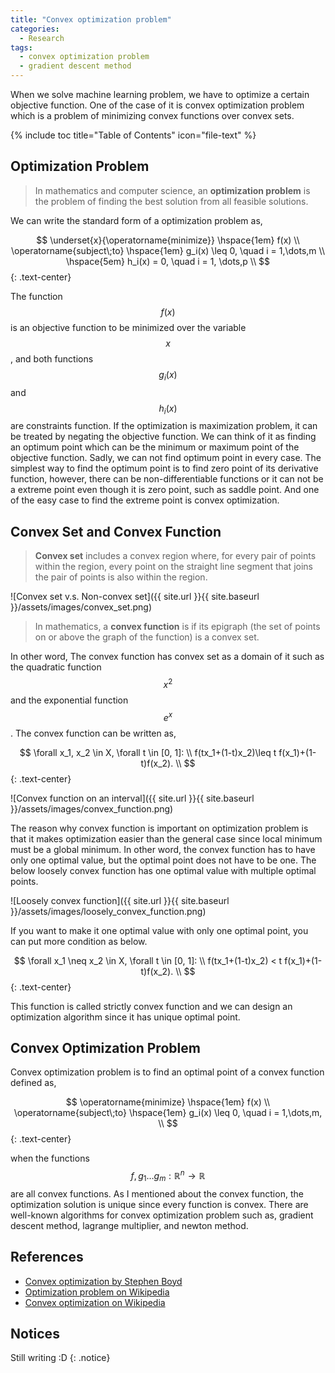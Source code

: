 ```yaml
---
title: "Convex optimization problem"
categories:
  - Research
tags:
  - convex optimization problem
  - gradient descent method
---
```


When we solve machine learning problem, we have to optimize a certain objective function. One of the case of it is convex optimization problem which is a problem of minimizing convex functions over convex sets.

{% include toc title="Table of Contents" icon="file-text" %}

## Optimization Problem
> In mathematics and computer science, an **optimization problem** is the problem of finding the best solution from all feasible solutions.

We can write the standard form of a optimization problem as,

$$
\underset{x}{\operatorname{minimize}} \hspace{1em} f(x) \\
\operatorname{subject\;to} \hspace{1em} g_i(x) \leq 0, \quad i = 1,\dots,m \\
\hspace{5em} h_i(x) = 0, \quad i = 1, \dots,p  \\
$${: .text-center}


The function $$f(x)$$ is an objective function to be minimized over the variable $$x$$, and both functions $$g_i(x)$$ and $$h_i(x)$$ are constraints function. If the optimization is maximization problem, it can be treated by negating the objective function. We can think of it as finding an optimum point which can be the minimum or maximum point of the objective function. Sadly, we can not find optimum point in every case. The simplest way to find the optimum point is to find zero point of its derivative function, however, there can be non-differentiable functions or it can not be a extreme point even though it is zero point, such as saddle point. And one of the easy case to find the extreme point is convex optimization.

## Convex Set and Convex Function
> **Convex set** includes a convex region where, for every pair of points within the region, every point on the straight line segment that joins the pair of points is also within the region. 

![Convex set v.s. Non-convex set]({{ site.url }}{{ site.baseurl }}/assets/images/convex_set.png)

> In mathematics, a **convex function** is if its epigraph (the set of points on or above the graph of the function) is a convex set.

In other word, The convex function has convex set as a domain of it such as the quadratic function $$x^{2}$$ and the exponential function $$e^{x}$$. The convex function can be written as,

$$
\forall x_1, x_2 \in X, \forall t \in [0, 1]: \\
f(tx_1+(1-t)x_2)\leq t f(x_1)+(1-t)f(x_2). \\
$${: .text-center}

![Convex function on an interval]({{ site.url }}{{ site.baseurl }}/assets/images/convex_function.png)

The reason why convex function is important on optimization problem is that it makes optimization easier than the general case since local minimum must be a global minimum. In other word, the convex function has to have only one optimal value, but the optimal point does not have to be one. The below loosely convex function has one optimal value with multiple optimal points.

![Loosely convex function]({{ site.url }}{{ site.baseurl }}/assets/images/loosely_convex_function.png)

If you want to make it one optimal value with only one optimal point, you can put more condition as below.

$$
\forall x_1 \neq x_2 \in X, \forall t \in [0, 1]: \\
f(tx_1+(1-t)x_2) < t f(x_1)+(1-t)f(x_2). \\
$${: .text-center}

This function is called strictly convex function and we can design an optimization algorithm since it has unique optimal point.

## Convex Optimization Problem
Convex optimization problem is to find an optimal point of a convex function defined as,

$$
\operatorname{minimize} \hspace{1em} f(x) \\
\operatorname{subject\;to} \hspace{1em} g_i(x) \leq 0, \quad i = 1,\dots,m, \\
$${: .text-center}

when the functions $$f, g_1 \ldots g_m : \mathbb{R}^n \rightarrow \mathbb{R}$$ are all convex functions. As I mentioned about the convex function, the optimization solution is unique since every function is convex. There are well-known algorithms for convex optimization problem such as, gradient descent method, lagrange multiplier, and newton method.

## References
- [Convex optimization by Stephen Boyd](https://web.stanford.edu/~boyd/cvxbook/bv_cvxbook.pdf)
- [Optimization problem on Wikipedia](https://en.wikipedia.org/wiki/Optimization_problem)
- [Convex optimization on Wikipedia](https://en.wikipedia.org/wiki/Convex_optimization)

## Notices
Still writing :D
{: .notice}

